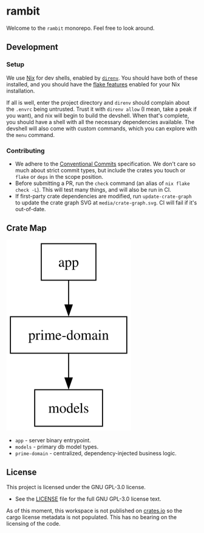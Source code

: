 # rambit

Welcome to the `rambit` monorepo. Feel free to look around.

## Development

### Setup

We use [Nix](https://nixos.org/) for dev shells, enabled by [`direnv`](https://direnv.net/).
You should have both of these installed, and you should have the
[flake features](https://nixos.wiki/wiki/flakes) enabled for your Nix
installation.

If all is well, enter the project directory and `direnv` should complain about
the `.envrc` being untrusted. Trust it with `direnv allow` (I mean, take a peak
if you want), and nix will begin to build the devshell. When that's complete,
you should have a shell with all the necessary dependencies available. The
devshell will also come with custom commands, which you can explore with the
`menu` command.

### Contributing
- We adhere to the [Conventional Commits](https://www.conventionalcommits.org/en/v1.0.0/) specification. We don't care so much about strict commit types, but include the crates you touch or `flake` or `deps` in the scope position.
- Before submitting a PR, run the `check` command (an alias of `nix flake check -L`). This will test many things, and will also be run in CI.
- If first-party crate dependencies are modified, run `update-crate-graph` to update the crate graph SVG at `media/crate-graph.svg`. CI will fail if it's out-of-date.

## Crate Map
![Crate Graph](./media/crate-graph.svg)

- `app` - server binary entrypoint.
- `models` - primary db model types.
- `prime-domain` - centralized, dependency-injected business logic.

## License

This project is licensed under the GNU GPL-3.0 license. 

- See the [LICENSE](./LICENSE) file for the full GNU GPL-3.0 license text.

As of this moment, this workspace is not published on [crates.io](https://crates.io) so the cargo license metadata is not populated. This has no bearing on the licensing of the code.


